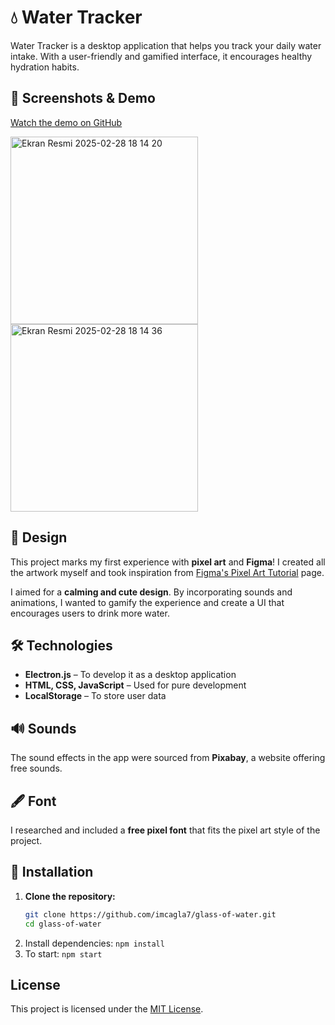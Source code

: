 # 💧 Water Tracker

Water Tracker is a desktop application that helps you track your daily water intake. With a user-friendly and gamified interface, it encourages healthy hydration habits.

## 🎥 Screenshots & Demo

[Watch the demo on GitHub](https://github.com/imcagla7/glass-of-water/issues/1)

<img width="300" alt="Ekran Resmi 2025-02-28 18 14 20" src="https://github.com/user-attachments/assets/f90f9df5-8829-4cab-8818-2cbe72f567dc" />

<img width="300" alt="Ekran Resmi 2025-02-28 18 14 36" src="https://github.com/user-attachments/assets/29bcbc3f-8235-41aa-a408-f7b7db513a74" />

## 🎨 Design

This project marks my first experience with **pixel art** and **Figma**! I created all the artwork myself and took inspiration from [Figma's Pixel Art Tutorial](https://help.figma.com/hc/en-us/articles/14794362149015-Create-pixel-art-in-Figma-Design) page.

I aimed for a **calming and cute design**. By incorporating sounds and animations, I wanted to gamify the experience and create a UI that encourages users to drink more water.

## 🛠️ Technologies

- **Electron.js** – To develop it as a desktop application
- **HTML, CSS, JavaScript** – Used for pure development
- **LocalStorage** – To store user data

## 🔊 Sounds

The sound effects in the app were sourced from **Pixabay**, a website offering free sounds.

## 🖋️ Font

I researched and included a **free pixel font** that fits the pixel art style of the project.

## 🚀 Installation

1. **Clone the repository:**
   ```sh
   git clone https://github.com/imcagla7/glass-of-water.git
   cd glass-of-water
   ```
2. Install dependencies: `npm install`
3. To start: `npm start`

## License
This project is licensed under the [MIT License](./LICENSE).
